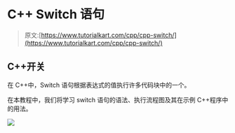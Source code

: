 # C++ Switch 语句

> 原文:[https://www.tutorialkart.com/cpp/cpp-switch/](https://www.tutorialkart.com/cpp/cpp-switch/)

## C++开关

在 C++中，Switch 语句根据表达式的值执行许多代码块中的一个。

在本教程中，我们将学习 switch 语句的语法、执行流程图及其在示例 C++程序中的用法。

[![](../Images/925da31b32d6bc3827932f6c8afb11bb.png)](https://www.tutorialkart.com/)